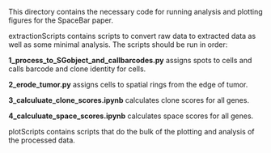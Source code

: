 This directory contains the necessary code for running analysis and plotting figures for the SpaceBar paper.

extractionScripts contains scripts to convert raw data to extracted data as well as some minimal analysis.
The scripts should be run in order:

**1_process_to_SGobject_and_callbarcodes.py** assigns spots to cells and calls barcode and clone identity for cells. 

**2_erode_tumor.py** assigns cells to spatial rings from the edge of tumor.

**3_calculuate_clone_scores.ipynb** calculates clone scores for all genes.

**4_calculuate_space_scores.ipynb** calculates space scores for all genes.


plotScripts contains scripts that do the bulk of the plotting and analysis of the processed data.
